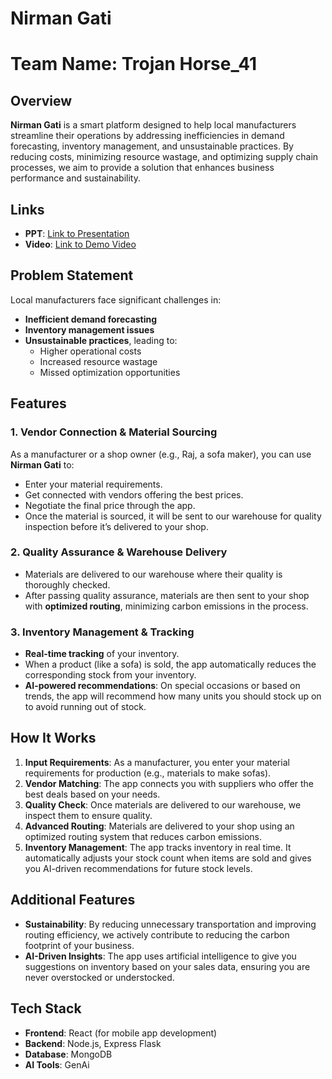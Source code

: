 # Nirman Gati

# Team Name: Trojan Horse_41

## Overview
**Nirman Gati** is a smart platform designed to help local manufacturers streamline their operations by addressing inefficiencies in demand forecasting, inventory management, and unsustainable practices. By reducing costs, minimizing resource wastage, and optimizing supply chain processes, we aim to provide a solution that enhances business performance and sustainability.

## Links
- **PPT**: [Link to Presentation]( https://www.canva.com/design/DAGcJf6QFf4/Tgo45uLt6xjzgcWfY3ZE1g/edit)
- **Video**: [Link to Demo Video](#)


## Problem Statement
Local manufacturers face significant challenges in:
- **Inefficient demand forecasting**
- **Inventory management issues**
- **Unsustainable practices**, leading to:
  - Higher operational costs
  - Increased resource wastage
  - Missed optimization opportunities

## Features

### 1. Vendor Connection & Material Sourcing
As a manufacturer or a shop owner (e.g., Raj, a sofa maker), you can use **Nirman Gati** to:
- Enter your material requirements.
- Get connected with vendors offering the best prices.
- Negotiate the final price through the app.
- Once the material is sourced, it will be sent to our warehouse for quality inspection before it’s delivered to your shop.

### 2. Quality Assurance & Warehouse Delivery
- Materials are delivered to our warehouse where their quality is thoroughly checked.
- After passing quality assurance, materials are then sent to your shop with **optimized routing**, minimizing carbon emissions in the process.

### 3. Inventory Management & Tracking
- **Real-time tracking** of your inventory. 
- When a product (like a sofa) is sold, the app automatically reduces the corresponding stock from your inventory.
- **AI-powered recommendations**: On special occasions or based on trends, the app will recommend how many units you should stock up on to avoid running out of stock.

## How It Works

1. **Input Requirements**: As a manufacturer, you enter your material requirements for production (e.g., materials to make sofas).
2. **Vendor Matching**: The app connects you with suppliers who offer the best deals based on your needs.
3. **Quality Check**: Once materials are delivered to our warehouse, we inspect them to ensure quality.
4. **Advanced Routing**: Materials are delivered to your shop using an optimized routing system that reduces carbon emissions.
5. **Inventory Management**: The app tracks inventory in real time. It automatically adjusts your stock count when items are sold and gives you AI-driven recommendations for future stock levels.

## Additional Features
- **Sustainability**: By reducing unnecessary transportation and improving routing efficiency, we actively contribute to reducing the carbon footprint of your business.
- **AI-Driven Insights**: The app uses artificial intelligence to give you suggestions on inventory based on your sales data, ensuring you are never overstocked or understocked.



## Tech Stack
- **Frontend**: React (for mobile app development)
- **Backend**: Node.js, Express Flask
- **Database**: MongoDB
- **AI Tools**: GenAi

